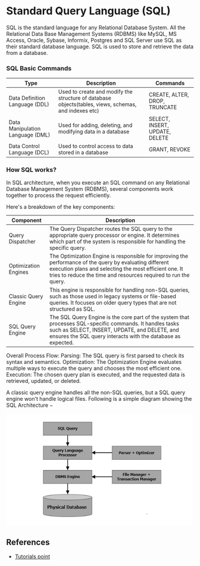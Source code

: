 # Standard Query Language (SQL)

SQL is the standard language for any Relational Database System. All the Relational Data Base Management Systems (RDBMS) like MySQL, MS Access, Oracle, Sybase, Informix, Postgres and SQL Server use SQL as their standard database language. SQL is used to store and retrieve the data from a database. 

### SQL Basic Commands 

| Type | Description | Commands |
|------|-------------|----------|
| Data Definition Language (DDL) | Used to create and modify the structure of database objects(tables, views, schemas, and indexes etc) | CREATE, ALTER, DROP, TRUNCATE |
| Data Manipulation Language (DML) | Used for adding, deleting, and modifying data in a database | SELECT, INSERT, UPDATE, DELETE |
| Data Control Language (DCL) | Used to control access to data stored in a database | GRANT, REVOKE |

### How SQL works?

In SQL architecture, when you execute an SQL command on any Relational Database Management System (RDBMS), several components work together to process the request efficiently. 

Here's a breakdown of the key components:

| Component | Description |
|-----------|-------------|
| Query Dispatcher | The Query Dispatcher routes the SQL query to the appropriate query processor or engine. It determines which part of the system is responsible for handling the specific query. |
| Optimization Engines | The Optimization Engine is responsible for improving the performance of the query by evaluating different execution plans and selecting the most efficient one. It tries to reduce the time and resources required to run the query. |
| Classic Query Engine | This engine is responsible for handling non-SQL queries, such as those used in legacy systems or file-based queries. It focuses on older query types that are not structured as SQL. |
| SQL Query Engine | The SQL Query Engine is the core part of the system that processes SQL-specific commands. It handles tasks such as SELECT, INSERT, UPDATE, and DELETE, and ensures the SQL query interacts with the database as expected. |

Overall Process Flow:
Parsing: The SQL query is first parsed to check its syntax and semantics.
Optimization: The Optimization Engine evaluates multiple ways to execute the query and chooses the most efficient one.
Execution: The chosen query plan is executed, and the requested data is retrieved, updated, or deleted.

A classic query engine handles all the non-SQL queries, but a SQL query engine won't handle logical files. Following is a simple diagram showing the SQL Architecture −

<img src="./images/sql-architecture.jpg" height="300" width="500">






## References
- [Tutorials point](https://www.tutorialspoint.com/sql/index.htm)